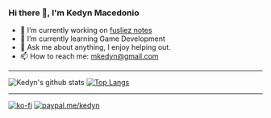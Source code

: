 ### Hi there 👋, I'm Kedyn Macedonio

- 🔭 I’m currently working on [fusliez notes](https://github.com/Kedyn/fusliez-notes)
- 🌱 I’m currently learning Game Development
- 💬 Ask me about anything, I enjoy helping out.
- 📫 How to reach me: mkedyn@gmail.com

---

![Kedyn's github stats](https://github-readme-stats.vercel.app/api?username=Kedyn&count_private=true&theme=gotham)
[![Top Langs](https://github-readme-stats.vercel.app/api/top-langs/?username=Kedyn&layout=compact&theme=gotham)](https://github.com/anuraghazra/github-readme-stats)

---

[![ko-fi](https://www.ko-fi.com/img/githubbutton_sm.svg)](https://ko-fi.com/Y8Y42APQS)
[![paypal.me/kedyn](https://ionicabizau.github.io/badges/paypal.svg)](https://www.paypal.me/kedyn)

